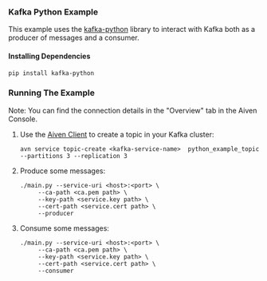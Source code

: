 ### Kafka Python Example

This example uses the [kafka-python](https://github.com/dpkp/kafka-python) library to interact with Kafka both as a producer of messages and a consumer. 

#### Installing Dependencies  

```
pip install kafka-python
```

### Running The Example
Note: You can find the connection details in the "Overview" tab in the Aiven Console.

1. Use the [Aiven Client](https://github.com/aiven/aiven-client) to create a topic in your Kafka cluster:
    ```
    avn service topic-create <kafka-service-name>  python_example_topic --partitions 3 --replication 3
    ```
2. Produce some messages:
    ```
    ./main.py --service-uri <host>:<port> \
         --ca-path <ca.pem path> \
         --key-path <service.key path> \
         --cert-path <service.cert path> \
         --producer
    ```
3. Consume some messages:
    ```
    ./main.py --service-uri <host>:<port> \
         --ca-path <ca.pem path> \
         --key-path <service.key path> \
         --cert-path <service.cert path> \
         --consumer
    ```
